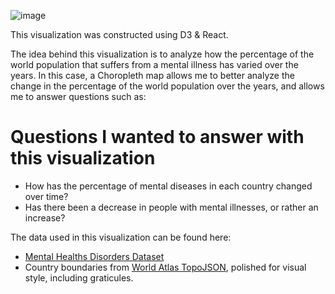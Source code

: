 ![image](https://user-images.githubusercontent.com/12739451/97125507-c86a2780-16f9-11eb-84d2-4e7e2800597f.png)

This visualization was constructed using D3 & React.

The idea behind this visualization is to analyze how the percentage of the world population that suffers from a mental illness has varied over the years. In this case, a Choropleth map allows me to better analyze the change in the percentage of the world population over the years, and allows me to answer questions such as:

# Questions I wanted to answer with this visualization

- How has the percentage of mental diseases in each country changed over time?
- Has there been a decrease in people with mental illnesses, or rather an increase?

The data used in this visualization can be found here:

- [Mental Healths Disorders Dataset](https://gist.github.com/fmejias/8df2a27f1285576ae3cf4d67c3368144)
- Country boundaries from [World Atlas TopoJSON](https://github.com/topojson/world-atlas), polished for visual style, including graticules.
